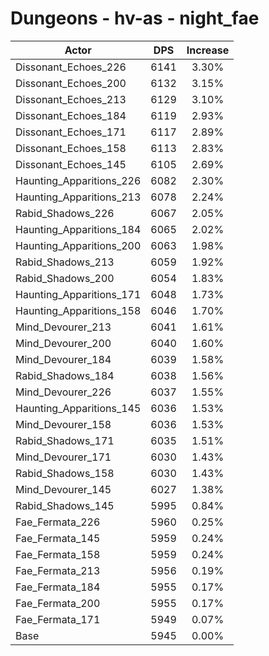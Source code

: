 # Dungeons - hv-as - night_fae
| Actor | DPS | Increase |
|---|:---:|:---:|
|Dissonant_Echoes_226|6141|3.30%|
|Dissonant_Echoes_200|6132|3.15%|
|Dissonant_Echoes_213|6129|3.10%|
|Dissonant_Echoes_184|6119|2.93%|
|Dissonant_Echoes_171|6117|2.89%|
|Dissonant_Echoes_158|6113|2.83%|
|Dissonant_Echoes_145|6105|2.69%|
|Haunting_Apparitions_226|6082|2.30%|
|Haunting_Apparitions_213|6078|2.24%|
|Rabid_Shadows_226|6067|2.05%|
|Haunting_Apparitions_184|6065|2.02%|
|Haunting_Apparitions_200|6063|1.98%|
|Rabid_Shadows_213|6059|1.92%|
|Rabid_Shadows_200|6054|1.83%|
|Haunting_Apparitions_171|6048|1.73%|
|Haunting_Apparitions_158|6046|1.70%|
|Mind_Devourer_213|6041|1.61%|
|Mind_Devourer_200|6040|1.60%|
|Mind_Devourer_184|6039|1.58%|
|Rabid_Shadows_184|6038|1.56%|
|Mind_Devourer_226|6037|1.55%|
|Haunting_Apparitions_145|6036|1.53%|
|Mind_Devourer_158|6036|1.53%|
|Rabid_Shadows_171|6035|1.51%|
|Mind_Devourer_171|6030|1.43%|
|Rabid_Shadows_158|6030|1.43%|
|Mind_Devourer_145|6027|1.38%|
|Rabid_Shadows_145|5995|0.84%|
|Fae_Fermata_226|5960|0.25%|
|Fae_Fermata_145|5959|0.24%|
|Fae_Fermata_158|5959|0.24%|
|Fae_Fermata_213|5956|0.19%|
|Fae_Fermata_184|5955|0.17%|
|Fae_Fermata_200|5955|0.17%|
|Fae_Fermata_171|5949|0.07%|
|Base|5945|0.00%|
